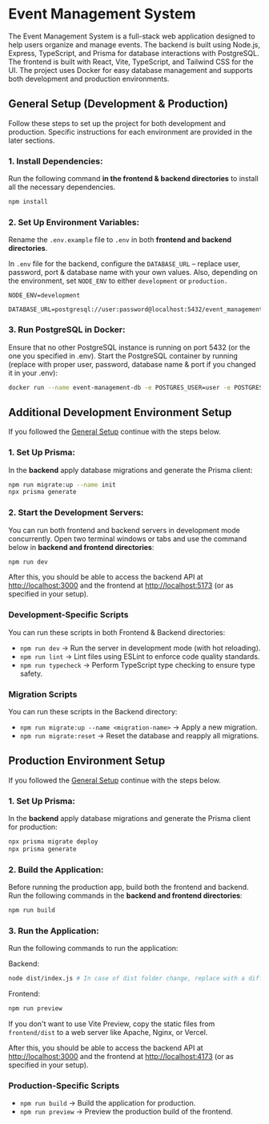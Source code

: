 # Event Management System

The Event Management System is a full-stack web application designed to help users organize and manage events. The backend is built using Node.js, Express, TypeScript, and Prisma for database interactions with PostgreSQL. The frontend is built with React, Vite, TypeScript, and Tailwind CSS for the UI. The project uses Docker for easy database management and supports both development and production environments.

## General Setup (Development & Production)
Follow these steps to set up the project for both development and production. Specific instructions for each environment are provided in the later sections.

### 1. Install Dependencies:
Run the following command __in the frontend & backend directories__ to install all the necessary dependencies.

```bash
npm install
```


### 2. Set Up Environment Variables:
Rename the `.env.example` file to `.env` in both __frontend and backend directories__.

In `.env` file for the backend, configure the `DATABASE_URL` – replace user, password, port & database name with your own values. Also, depending on the environment, set `NODE_ENV` to either `development` or `production.`
```env
NODE_ENV=development

DATABASE_URL=postgresql://user:password@localhost:5432/event_management_system
```

### 3. Run PostgreSQL in Docker:
Ensure that no other PostgreSQL instance is running on port 5432 (or the one you specified in .env). Start the PostgreSQL container by running (replace with proper user, password, database name & port if you changed it in your .env):

```bash
docker run --name event-management-db -e POSTGRES_USER=user -e POSTGRES_PASSWORD=password -e POSTGRES_DB=event_management_system -p 5432:5432 -d postgres
```

## Additional Development Environment Setup
If you followed the [General Setup](#general-setup-development--production) continue with the steps below.

### 1. Set Up Prisma:
In the __backend__ apply database migrations and generate the Prisma client:

```bash
npm run migrate:up --name init
npx prisma generate
```

### 2. Start the Development Servers:
You can run both frontend and backend servers in development mode concurrently. Open two terminal windows or tabs and use the command below in __backend and frontend directories__:

```bash
npm run dev
```

After this, you should be able to access the backend API at [http://localhost:3000](http://localhost:3000) and the frontend at [http://localhost:5173](http://localhost:5173) (or as specified in your setup).

### Development-Specific Scripts
You can run these scripts in both Frontend & Backend directories:
* `npm run dev` -> Run the server in development mode (with hot reloading).
* `npm run lint` -> Lint files using ESLint to enforce code quality standards.
* `npm run typecheck` -> Perform TypeScript type checking to ensure type safety.

### Migration Scripts
You can run these scripts in the Backend directory:
* `npm run migrate:up --name <migration-name>` -> Apply a new migration.
* `npm run migrate:reset` -> Reset the database and reapply all migrations.

## Production Environment Setup
If you followed the [General Setup](#general-setup-development--production) continue with the steps below.

### 1. Set Up Prisma:
In the __backend__ apply database migrations and generate the Prisma client for production:

```bash
npx prisma migrate deploy
npx prisma generate
```

### 2. Build the Application:
Before running the production app, build both the frontend and backend. Run the following commands in the __backend and frontend directories__:

```bash
npm run build
```

### 3. Run the Application:
Run the following commands to run the application:

Backend:
```bash
node dist/index.js # In case of dist folder change, replace with a different folder name
```

Frontend:
```bash
npm run preview
```
If you don't want to use Vite Preview, copy the static files from `frontend/dist` to a web server like Apache, Nginx, or Vercel.

After this, you should be able to access the backend API at [http://localhost:3000](http://localhost:3000) and the frontend at [http://localhost:4173](http://localhost:4173) (or as specified in your setup).


### Production-Specific Scripts
* `npm run build` -> Build the application for production.
* `npm run preview` -> Preview the production build of the frontend.